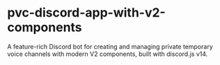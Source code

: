 # pvc-discord-app-with-v2-components
A feature-rich Discord bot for creating and managing private temporary voice channels with modern V2 components, built with discord.js v14.
